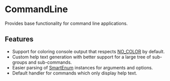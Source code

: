 # CommandLine

Provides base functionality for command line applications.

## Features

- Support for coloring console output that respects [NO_COLOR](https://no-color.org/) by default.
- Custom help text generation with better support for a large tree of sub-groups and sub-commands.
- Easier parsing of [SmartEnum](https://github.com/ardalis/SmartEnum) instances for arguments and options.
- Default handler for commands which only display help text.
